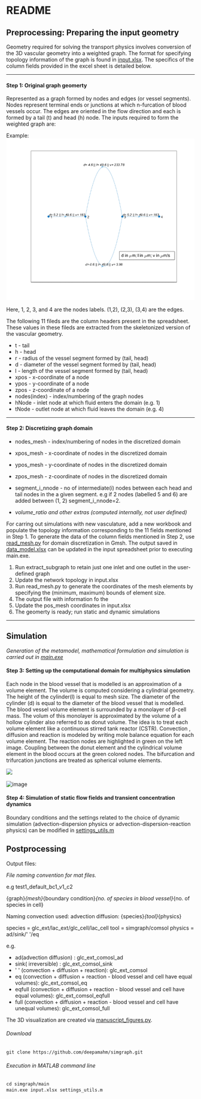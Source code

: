 
# README

## Preprocessing: Preparing the input geometry

Geometry required for solving the transport physics involves conversion of the 3D vascular geometry into a weighted graph. The format for specifying topology information of the graph is found in [input.xlsx](https://github.com/DeepaMahm/simgraph/tree/main/input).
The specifics of the column fields provided in the excel sheet is detailed below.

*****************************************************

#### Step 1:   Original graph geomerty
Represented as a graph formed by nodes and edges (or vessel segments). Nodes represent terminal ends or junctions at which
n-furcation of blood vessels occur. The edges are oriented in the flow direction and each is formed by a tail (t) and head (h) node. The
inputs required to form the weighted graph are:  
 
Example: <br />
![A test image](/docs/images/test2.png)

<!-- <img src="https://github.com/DeepaMahm/simgraph/blob/main/test2.png" width="700"> -->

Here, 1, 2, 3, and 4 are the nodes labels. (1,2), (2,3), (3,4) are the edges.

The following 11 fileds are the column headers present in the spreadsheet. These values in these fileds are extracted from the skeletonized
version of the vascular geometry.<br />
* t - tail <br />
* h - head	 <br />
* r - radius of the vessel segment formed by (tail, head)	 <br />
* d - diameter of the vessel segment formed by (tail, head)	 <br />
* l - length of the vessel segment formed by (tail, head)	 <br />
* xpos -	x-coordinate of a node <br />
* ypos - 	y-coordinate of a node <br />
* zpos -  z-coordinate of a node	 <br />
* nodes(index) - index/numbering of the graph nodes  <br /> 	
* hNode - inlet node at which fluid enters the domain (e.g. 1)  <br />	
* tNode - outlet node at which fluid leaves the domain (e.g. 4)	 <br />

*****************************************************

#### Step 2: Discretizing graph domain

* nodes_mesh - index/numbering of nodes in the discretized domain  <br />
* xpos_mesh - x-coordinate of nodes in the discretized domain	 <br />
* ypos_mesh - y-coordinate of nodes in the discretized domain	 <br />
* zpos_mesh - z-coordinate of nodes in the discretized domain <br />
* segment_i_nnode	- no of intermediate(i) nodes between each head and tail nodes in the a given segment. e.g if 2 nodes
 (labelled 5 and 6) are added between (1, 2) segment_i_nnode=2. <br />

* *volume_ratio and other extras (computed internally, not user defined)*	 <br />

For carring out simulations with new vasculature, add a new workbook and populate the topology information corresponding to the 11 fields mentioned in Step 1.
To generate the data of the column fields mentioned in Step 2, use [read_mesh.py](https://github.com/DeepaMahm/simgraph/blob/main/preprocessing/read_mesh.py) for domain discretization in Gmsh. The output saved in [data_model.xlsx](https://github.com/DeepaMahm/simgraph/blob/main/preprocessing/data_model.xlsx) can be updated in 
the input spreadsheet prior to executing main.exe.

1. Run extract_subgraph to retain just one inlet and one outlet in the user-defined graph
1. Update the network topology in input.xlsx 
1. Run read_mesh.py to generate the coordinates of the mesh elements by specifying the (minimum, maximum) bounds of element size. 
1. The output file with information fo the 
1. Update the pos_mesh coordinates in input.xlsx
1. The geomerty is ready; run static and dynamic simulations

*****************************************************
## Simulation
*Generation of the metamodel, mathematical formulation and simulation is carried out in [main.exe](https://github.com/DeepaMahm/simgraph/blob/main/main/main.exe)*

#### Step 3: Setting up the computational domain for multiphysics simulation
Each node in the blood vessel that is modelled is an approximation of a volume element. The volume is computed considering a cylindrial geometry. The height of the cylinder(l) is equal to mesh size. The diameter of the cylinder (d) is equal to the diameter of the blood vessel that is modelled. The blood vessel volume element is surrounded by a monolayer of β-cell mass. The volum of this monolayer is approximated by the volume of a hollow cylinder also referred to as donut volume.  The idea is to treat 
each volume element like a continuous stirred tank reactor (CSTR). Convection , diffusion and reaction is modeled by writing mole balance equation for each volume element. The reaction nodes are highlighted in  green on the left image. Coupling between the donut element and the cylindrical volume element in the blood occurs at the green colored nodes. The bifurcation and trifurcation junctions are treated as spherical volume elements.
 
<!--  ![A test image](domain.svg) -->
<img src="https://github.com/DeepaMahm/simgraph/blob/main/docs/images/domain.svg" width="700">

![image](https://user-images.githubusercontent.com/29662579/128639317-29a7b18b-4b1b-433a-b042-53aadef1e4bc.png)

#### Step 4: Simulation of static flow fields and transient concentration dynamics 

Boundary conditions and the settings related to the choice of dynamic simulation (advection-dispersion physics or advection-dispersion-reaction physics) can be modified in [settings_utils.m](https://github.com/DeepaMahm/simgraph/blob/main/input/settings_utils.m)


## Postprocessing


Output files:

*File naming convention for mat files.*

e.g test1_default_bc1_v1_c2

{graph}_{mesh}_{boundary condition}_{no. of species in blood vessel}_{no. of species in cell}


Naming convection used: 
advection diffusion: {species}_{tool}_{physics}

species =  glc_ext/lac_ext/glc_cell/lac_cell
tool = simgraph/comsol
physics = ad/sink/' '/eq

e.g.
*  ad(advection diffusion) :  glc_ext_comosl_ad
*  sink( irreversible) : glc_ext_comsol_sink
*  ' ' (convection + diffusion + reaction): glc_ext_comsol
* 	eq (convection + diffusion + reaction - blood vessel and cell have equal volumes): glc_ext_comsol_eq 
* 	eqfull (convection + diffusion + reaction - blood vessel and cell have equal volumes): glc_ext_comsol_eqfull 
*  full (convection + diffusion + reaction - blood vessel and cell have unequal volumes): glc_ext_comsol_full 


The 3D visualization are created via [manuscript_figures.py](https://github.com/DeepaMahm/simgraph/blob/main/postprocessing/manuscript_figures.py).


###### Download 

```
git clone https://github.com/deepamahm/simgraph.git

```

###### Execution in MATLAB command line
```
cd simgraph/main
main.exe input.xlsx settings_utils.m
```
